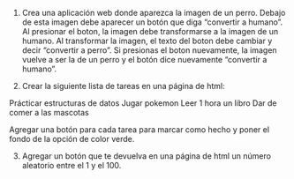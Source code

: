 1. Crea una aplicación web donde aparezca la imagen de un perro. Debajo de esta imagen debe aparecer un botón que diga “convertir a humano”. Al presionar el boton, la imagen debe transformarse a la imagen de un humano. Al transformar la imagen, el texto del boton debe cambiar y decir “convertir a perro”. Si presionas el boton nuevamente, la imagen vuelve a ser la de un perro y el botón dice nuevamente “convertir a humano”.

2. Crear la siguiente lista de tareas en una página de html:

Prácticar estructuras de datos
Jugar pokemon
Leer 1 hora un libro
Dar de comer a las mascotas

Agregar una botón para cada tarea para marcar como hecho y poner el fondo de la opción de color verde.

3. Agregar un botón que te devuelva en una página de html un número aleatorio entre el 1 y el 100.
